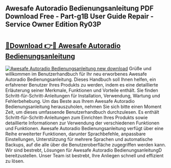 ## Awesafe Autoradio Bedienungsanleitung PDF Download Free - Part-g1B User Guide Repair - Service Owner Edition Ry03P

# <h2><a href="http://df4jfst.blite.top/?on=Awesafe+Autoradio+Bedienungsanleitung">🔗Download 👉🔴 Awesafe Autoradio Bedienungsanleitung</a></h2>

[![Awesafe Autoradio Bedienungsanleitung new download](https://i.imgur.com/lujVjoI.png)](http://df4jfst.blite.top/?on=Awesafe+Autoradio+Bedienungsanleitung)
Grüße und willkommen im Benutzerhandbuch für Ihr neu erworbenes Awesafe Autoradio Bedienungsanleitung. Dieses Handbuch soll Ihnen helfen, ein erfahrener Benutzer Ihres Produkts zu werden, indem es eine detaillierte Erläuterung seiner Merkmale, Funktionen und Vorteile enthält. Sie finden Schritt-für-Schritt-Anleitungen für Installation, Verwendung, Wartung und Fehlerbehebung. Um das Beste aus Ihrem Awesafe Autoradio Bedienungsanleitung herauszuholen, nehmen Sie sich bitte einen Moment Zeit, um dieses umfassende Benutzerhandbuch durchzulesen. Es enthält Schritt-für-Schritt-Anleitungen zum Einrichten Ihres Produkts sowie detaillierte Informationen zur Verwendung der verschiedenen Funktionen und Funktionen. Awesafe Autoradio Bedienungsanleitung verfügt über eine Reihe erweiterter Funktionen, darunter Sprachbefehle, anpassbare Einstellungen, Unterstützung für mehrere Sprachen und automatische Backups, auf die alle über die Benutzeroberfläche zugegriffen werden kann. Wir sind bestrebt, Lösungen für Awesafe Autoradio BedienungsanleitungD bereitzustellen. Unser Team ist bestrebt, Ihre Anliegen schnell und effizient zu lösen.
